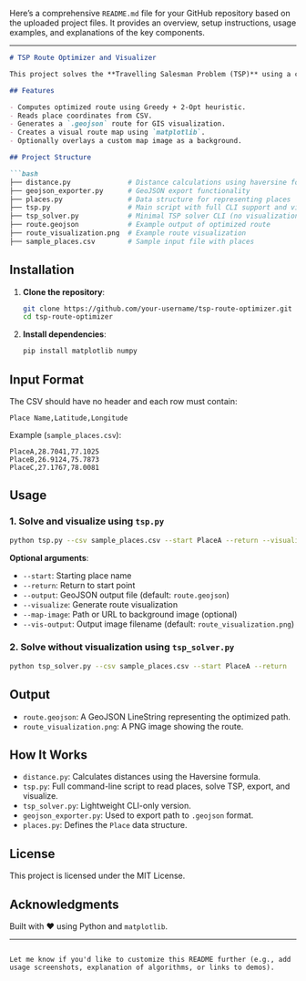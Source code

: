 Here’s a comprehensive `README.md` file for your GitHub repository based on the uploaded project files. It provides an overview, setup instructions, usage examples, and explanations of the key components.

---

````markdown
# TSP Route Optimizer and Visualizer

This project solves the **Travelling Salesman Problem (TSP)** using a combination of Greedy and 2-Opt algorithms. It reads location data from a CSV, computes an optimal route, exports the route as a GeoJSON file, and optionally visualizes the route on a map.

## Features

- Computes optimized route using Greedy + 2-Opt heuristic.
- Reads place coordinates from CSV.
- Generates a `.geojson` route for GIS visualization.
- Creates a visual route map using `matplotlib`.
- Optionally overlays a custom map image as a background.

## Project Structure

```bash
├── distance.py              # Distance calculations using haversine formula
├── geojson_exporter.py      # GeoJSON export functionality
├── places.py                # Data structure for representing places
├── tsp.py                   # Main script with full CLI support and visualization
├── tsp_solver.py            # Minimal TSP solver CLI (no visualization)
├── route.geojson            # Example output of optimized route
├── route_visualization.png  # Example route visualization
├── sample_places.csv        # Sample input file with places
````

## Installation

1. **Clone the repository**:

   ```bash
   git clone https://github.com/your-username/tsp-route-optimizer.git
   cd tsp-route-optimizer
   ```

2. **Install dependencies**:

   ```bash
   pip install matplotlib numpy
   ```

## Input Format

The CSV should have no header and each row must contain:

```csv
Place Name,Latitude,Longitude
```

Example (`sample_places.csv`):

```
PlaceA,28.7041,77.1025
PlaceB,26.9124,75.7873
PlaceC,27.1767,78.0081
```

## Usage

### 1. Solve and visualize using `tsp.py`

```bash
python tsp.py --csv sample_places.csv --start PlaceA --return --visualize
```

**Optional arguments**:

* `--start`: Starting place name
* `--return`: Return to start point
* `--output`: GeoJSON output file (default: `route.geojson`)
* `--visualize`: Generate route visualization
* `--map-image`: Path or URL to background image (optional)
* `--vis-output`: Output image filename (default: `route_visualization.png`)

### 2. Solve without visualization using `tsp_solver.py`

```bash
python tsp_solver.py --csv sample_places.csv --start PlaceA --return
```

## Output

* `route.geojson`: A GeoJSON LineString representing the optimized path.
* `route_visualization.png`: A PNG image showing the route.

## How It Works

* `distance.py`: Calculates distances using the Haversine formula.
* `tsp.py`: Full command-line script to read places, solve TSP, export, and visualize.
* `tsp_solver.py`: Lightweight CLI-only version.
* `geojson_exporter.py`: Used to export path to `.geojson` format.
* `places.py`: Defines the `Place` data structure.

## License

This project is licensed under the MIT License.

## Acknowledgments

Built with ❤️ using Python and `matplotlib`.

---

```

Let me know if you'd like to customize this README further (e.g., add usage screenshots, explanation of algorithms, or links to demos).
```
